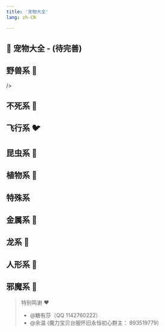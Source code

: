```yaml
---
title: '宠物大全'
lang: zh-CN

---
```



## 🐉 宠物大全 - (待完善)

<Valine />

## 野兽系 🦖

<Pet
  :pet="{
    num: '007',
    name: '穴熊',
    level: 3,
    type: 'normal',
    images: {
      default: 'https://raw.githubusercontent.com/crossgate-book/crossgate-images/main/04_%E5%AE%A0%E7%89%A9/%E9%87%8E%E5%85%BD%E7%B3%BB/%E7%A9%B4%E7%86%8A.gif',
    },
    race: '兽',
  }"
  url="pets/007"
/>

<Pet
  :pet="{
    num: '009',
    name: '北极熊',
    level: 5,
    type: 'normal',
    images: {
      default: 'https://user-images.githubusercontent.com/78347270/115937625-61280700-a4d3-11eb-8ea9-cac79a13c12c.gif',
    },
    race: '兽',
  }"
  url="pets/009"
/>

<Pet
  :pet="{
    num: '008',
    name: '赤熊',
    level: 5,
    type: 'normal',
    images: {
      default: 'https://user-images.githubusercontent.com/78347270/115937658-684f1500-a4d3-11eb-9304-46bff29e7f66.gif',
    },
    race: '兽',
  }"
  url="pets/008"
/>

<Pet
  :pet="{
    num: '010',
    name: '赤目黑熊',
    level: 6,
    type: 'silver',
    images: {
      default: 'https://user-images.githubusercontent.com/78347270/115937655-67b67e80-a4d3-11eb-9962-9c511c17ec79.gif',
    },
    race: '兽',
  }"
  url="pets/010"
/>

<Pet
  :pet="{
    num: '011',
    name: '猫熊',
    level: 7,
    type: 'gold',
    images: {
      default: 'https://user-images.githubusercontent.com/78347270/115937691-6edd8c80-a4d3-11eb-90d2-c4e7fddd8e9b.gif',
    },
    race: '兽',
  }"
  url="pets/011"
/>
<Pet
  :pet="{
    num: '019',
    name: '巨狼',
    level: 4,
    type: 'normal',
    images: {
      default: 'https://user-images.githubusercontent.com/78347270/115937628-61c09d80-a4d3-11eb-8313-3a6ab2d00c14.gif',
    },
    race: '兽',
  }"
  url="pets/019"
/>
<Pet
  :pet="{
    num: '018',
    name: '地狱看门犬',
    level: 4,
    type: 'normal',
    images: {
      default: 'https://user-images.githubusercontent.com/78347270/115937639-6422f780-a4d3-11eb-849b-0270d9b66f45.gif',
    },
    race: '兽',
  }"
  url="pets/018"
/>
<Pet
  :pet="{
    num: '020',
    name: '地狱猎犬',
    level: 5,
    type: 'sliver',
    images: {
      default: 'https://user-images.githubusercontent.com/78347270/115937641-6422f780-a4d3-11eb-9153-37903518b5e2.gif',
    },
    race: '兽',
  }"
  url="pets/020"
/>
<Pet
  :pet="{
    num: '021',
    name: '地狱妖犬',
    level: 5,
    type: 'sliver',
    images: {
      default: 'https://user-images.githubusercontent.com/78347270/115937638-638a6100-a4d3-11eb-9d62-84d666e758a8.gif',
    },
    race: '兽',
  }"
  url="pets/021"
/>
<Pet
  :pet="{
    num: '1021',
    name: '改造地狱妖犬',
    level: -1,
    type: '',
    images: {
      default: 'https://user-images.githubusercontent.com/78347270/115937651-66855180-a4d3-11eb-950c-f045e942e66d.gif',
    },
    race: '兽',
  }"
  url="pets/1021"
/>

<Pet
  :pet="{
    num: '005',
    name: '恶魔猫',
    level: 3,
    type: 'silver',
    images: {
      default: 'https://user-images.githubusercontent.com/78347270/115937679-6be29c00-a4d3-11eb-9769-531c2aaedff0.gif',
    },
    race: '兽',
  }"
  url="pets/005"
/>

<Pet
  :pet="{
    num: '002',
    name: '猫妖',
    level: 2,
    type: 'normal',
    images: {
      default: 'https://user-images.githubusercontent.com/78347270/115937654-67b67e80-a4d3-11eb-8328-66a62e20304e.gif',
    },
    race: '兽',
  }"
  url="pets/002"
/>
<Pet
  :pet="{
    num: '003',
    name: '罗剎',
    level: 3,
    type: 'silver',
    images: {
      default: 'https://user-images.githubusercontent.com/78347270/115937667-69804200-a4d3-11eb-8c5f-26aa632e9bb4.gif',
    },
    race: '兽',
  }"
  url="pets/003"
/>

<Pet
  :pet="{
    num: '001',
    name: '虎人',
    level: 2,
    type: 'normal',
    images: {
      default: 'https://user-images.githubusercontent.com/78347270/115937668-69804200-a4d3-11eb-88d8-411c3fb1a650.gif',
    },
    race: '兽',
  }"
  url="/pets/001"
/>

<Pet
  :pet="{
    num: '004',
    name: '貓人',
    level: 3,
    type: 'silver',
    images: {
      default: 'https://user-images.githubusercontent.com/78347270/115937687-6dac5f80-a4d3-11eb-9ba0-89362a0055e4.gif',
    },
    race: '兽',
  }"
  url="/pets/004"
/>

<Pet
  :pet="{
    num: '159',
    name: '山飞甲',
    level: 5,
    type: 'normal',
    images: {
      default: 'https://user-images.githubusercontent.com/78347270/115938931-3dff5680-a4d7-11eb-9285-309c0e4f8565.gif',
    },
    race: '兽',
  }"
  url="pets/159"
/>

<Pet
  :pet="{
    num: '160',
    name: '独角兽',
    level: 6,
    type: 'sliver',
    images: {
      default: 'https://user-images.githubusercontent.com/78347270/115937676-6b4a0580-a4d3-11eb-9992-78dd72da9d7b.gif',
    },
    race: '兽',
  }"
  url="pets/160"
/>
<Pet
  :pet="{
    num: '161',
    name: '天马',
    level: 5,
    type: 'normal',
    images: {
      default: 'https://user-images.githubusercontent.com/78347270/115937613-5ec5ad00-a4d3-11eb-94c6-547aba8a6b07.gif',
    },
    race: '兽',
  }"
  url="pets/161"
/>
<Pet
  :pet="{
    num: '162',
    name: '麒麟',
    level: 6,
    type: 'sliver',
    images: {
      default: 'https://user-images.githubusercontent.com/78347270/115937702-700eb980-a4d3-11eb-80ca-bc7c58a43494.gif',
    },
    race: '兽',
  }"
  url="pets/162"
/>
<Pet
  :pet="{
    num: '006',
    name: '妖狐',
    level: 4,
    type: 'silver',
    images: {
      default: 'https://user-images.githubusercontent.com/78347270/115937645-65542480-a4d3-11eb-870b-abbe6e95af4f.gif',
    },
    race: '兽',
  }"
  url="/pets/006"
/>


<Pet
  :pet="{
    num: '163',
    name: '地底龟',
    level: 3,
    type: 'normal',
    images: {
      default: 'https://user-images.githubusercontent.com/78347270/115937637-638a6100-a4d3-11eb-8ca6-0b9eb09e7d2f.gif',
    },
    race: '兽',
  }"
  url="pets/163"
/>
<Pet
  :pet="{
    num: '164',
    name: '海底龟',
    level: 4,
    type: 'sliver',
    images: {
      default: 'https://user-images.githubusercontent.com/78347270/115937680-6c7b3280-a4d3-11eb-9f6e-f9452d569bb0.gif',
    },
    race: '兽',
  }"
  url="pets/164"
/>
<Pet
  :pet="{
    num: '165',
    name: '火焰龟',
    level: 3,
    type: 'normal',
    images: {
      default: 'https://user-images.githubusercontent.com/78347270/115937648-65ecbb00-a4d3-11eb-9b31-ce389fc664a0.gif',
    },
    race: '兽',
  }"
  url="pets/165"
/>
<Pet
  :pet="{
    num: '166',
    name: '硬壳龟',
    level: 4,
    type: 'sliver',
    images: {
      default: 'https://user-images.githubusercontent.com/78347270/115937693-6edd8c80-a4d3-11eb-8e61-2708160c700d.gif',
    },
    race: '兽',
  }"
  url="pets/166"
/>
<Pet
  :pet="{
    num: '016',
    name: '水蓝鼠',
    level: 6,
    type: 'gold',
    images: {
      default: 'https://user-images.githubusercontent.com/78347270/115937617-5f5e4380-a4d3-11eb-9e77-75e36722190d.gif',
    },
    race: '兽',
  }"
  url="pets/016"
/>
<Pet
  :pet="{
    num: '012',
    name: '大地鼠',
    level: 1,
    type: 'normal',
    images: {
      default: 'https://user-images.githubusercontent.com/78347270/115937647-65ecbb00-a4d3-11eb-8337-967c67d8aaa6.gif',
    },
    race: '兽',
  }"
  url="pets/012"
/>

<Pet
  :pet="{
    num: '013',
    name: '噩梦鼠',
    level: 2,
    type: 'sliver',
    images: {
      default: 'https://user-images.githubusercontent.com/78347270/115937678-6be29c00-a4d3-11eb-8dbf-e28571541dc0.gif',
    },
    race: '兽',
  }"
  url="pets/012"
/>
<Pet
  :pet="{
    num: '014',
    name: '火焰鼠',
    level: 1,
    type: 'normal',
    images: {
      default: 'https://user-images.githubusercontent.com/78347270/115937649-66855180-a4d3-11eb-8b9b-86fe18544cee.gif',
    },
    race: '兽',
  }"
  url="pets/014"
/>
/>
<Pet
  :pet="{
    num: '015',
    name: '宝石鼠',
    level: 2,
    type: 'sliver',
    images: {
      default: 'https://user-images.githubusercontent.com/78347270/115937664-68e7ab80-a4d3-11eb-9502-80b5f76af214.gif',
    },
    race: '兽',
  }"
  url="pets/015"
/>
<Pet
  :pet="{
    num: '017',
    name: '鼠王',
    level: 7,
    type: 'gold',
    images: {
      default: 'https://user-images.githubusercontent.com/78347270/115937697-6f762300-a4d3-11eb-8a70-e4636bfc3ed9.gif',
    },
    race: '兽',
  }"
  url="pets/017"
/>

<Pet
  :pet="{
    num: '1012',
    name: '改造大地鼠',
    level: -1,
    type: '',
    images: {
      default: 'https://user-images.githubusercontent.com/78347270/115937647-65ecbb00-a4d3-11eb-8337-967c67d8aaa6.gif',
    },
    race: '兽',
  }"
  url="pets/1012"
/>
<Pet
  :pet="{
    num: '1014',
    name: '改造火焰鼠',
    level: -1,
    type: '',
    images: {
      default: 'https://user-images.githubusercontent.com/78347270/115937649-66855180-a4d3-11eb-8b9b-86fe18544cee.gif',
    },
    race: '兽',
  }"
  url="pets/1014"
/>



## 不死系 🧟
<Pet
  :pet="{
    num: '025',
    name: '腐尸',
    level: 2,
    type: 'normal',
    images: {
      default: 'https://user-images.githubusercontent.com/78347270/115939419-0db8b780-a4d9-11eb-88c2-e147e0b7e275.gif',
    },
    race: '不死',
  }"
/>
<Pet
  :pet="{
    num: '023',
    name: '丧尸',
    level: 3,
    type: 'sliver',
    images: {
      default: 'https://user-images.githubusercontent.com/78347270/115939416-0c878a80-a4d9-11eb-8e75-8195035b10d1.gif',
    },
    race: '不死',
  }"
/>
<Pet
  :pet="{
    num: '024',
    name: '食尸鬼',
    level: 2,
    type: 'normal',
    images: {
      default: 'https://user-images.githubusercontent.com/78347270/115939424-0ee9e480-a4d9-11eb-84ac-37cce382abaa.gif',
    },
    race: '不死',
  }"
/>
<Pet
  :pet="{
    num: '022',
    name: '僵尸',
    level: 2,
    type: 'normal',
    images: {
      default: 'https://user-images.githubusercontent.com/78347270/115939414-0c878a80-a4d9-11eb-8742-1cefb0acd4bc.gif',
    },
    race: '不死',
  }"
/>

<Pet
  :pet="{
    num: '026',
    name: '木乃伊',
    level: 4,
    type: 'sliver',
    images: {
      default: 'https://user-images.githubusercontent.com/78347270/115939450-15785c00-a4d9-11eb-830e-75b6b4e05ebc.gif',
    },
    race: '不死',
  }"
/>
<Pet
  :pet="{
    num: '030',
    name: '武装骷髅',
    level: 4,
    type: 'normal',
    images: {
      default: 'https://user-images.githubusercontent.com/78347270/115939418-0d202100-a4d9-11eb-9668-972258e3a3ba.gif',
    },
    race: '不死',
  }"
/>

<Pet
  :pet="{
    num: '029',
    name: '地狱骷髅',
    level: 3,
    type: 'normlal',
    images: {
      default: 'https://user-images.githubusercontent.com/78347270/115939455-16a98900-a4d9-11eb-8216-0b8d855b85c0.gif',
    },
    race: '不死',
  }"
/>
<Pet
  :pet="{
    num: '028',
    name: '血骷髅',
    level: 4,
    type: 'sliver',
    images: {
      default: 'https://user-images.githubusercontent.com/78347270/115939459-17dab600-a4d9-11eb-987f-a390c5b4eeb4.gif',
    },
    race: '不死',
  }"
/>
<Pet
  :pet="{
    num: '027',
    name: '骷髅战士',
    level: 3,
    type: 'normal',
    images: {
      default: 'https://user-images.githubusercontent.com/78347270/115939441-13160200-a4d9-11eb-930a-50ec1213bb24.gif',
    },
    race: '不死',
  }"
/>
<Pet
  :pet="{
    num: '031',
    name: '骷髅海盗',
    level: 4,
    type: 'normal',
    images: {
      default: 'https://user-images.githubusercontent.com/78347270/115939442-13160200-a4d9-11eb-9daa-efa13e5fb710.gif',
    },
    race: '不死',
  }"
/>

<Pet
  :pet="{
    num: '035',
    name: '死灵',
    level: 4,
    type: 'normal',
    images: {
      default: 'https://user-images.githubusercontent.com/78347270/115939457-17421f80-a4d9-11eb-80be-c8398c41588b.gif',
    },
    race: '不死',
  }"
/>

<Pet
  :pet="{
    num: '032',
    name: '幽灵',
    level: 3,
    type: 'normal',
    images: {
      default: 'https://user-images.githubusercontent.com/78347270/115939420-0db8b780-a4d9-11eb-95cb-c2f1b2e93749.gif',
    },
    race: '不死',
  }"
/>
<Pet
  :pet="{
    num: '033',
    name: '鬼灵',
    level: 5,
    type: 'sliver',
    images: {
      default: 'https://user-images.githubusercontent.com/78347270/115939429-10b3a800-a4d9-11eb-91a2-533c5042cfdf.gif',
    },
    race: '不死',
  }"
/>
<Pet
  :pet="{
    num: '034',
    name: '亡灵',
    level: 5,
    type: 'sliver',
    images: {
      default: 'https://user-images.githubusercontent.com/78347270/115939446-14472f00-a4d9-11eb-960c-084545399ef8.gif',
    },
    race: '不死',
  }"
/>

<Pet
  :pet="{
    num: '171',
    name: '牙骨',
    level: 3,
    type: 'normal',
    images: {
      default: 'https://user-images.githubusercontent.com/78347270/115939451-1610f280-a4d9-11eb-9bb9-be8dbcd7cd3e.gif',
    },
    race: '不死',
  }"
/>

<Pet
  :pet="{
    num: '168',
    name: '暗黑僧侣',
    level: 7,
    type: 'sliver',
    images: {
      default: 'https://user-images.githubusercontent.com/78347270/115939435-114c3e80-a4d9-11eb-99de-fa856295112c.gif',
    },
    race: '不死',
  }"
/>

<Pet
  :pet="{
    num: '169',
    name: '斩首者',
    level: 7,
    type: 'sliver',
    images: {
      default: 'https://user-images.githubusercontent.com/78347270/115939417-0d202100-a4d9-11eb-8d01-552e35d5520c.gif',
    },
    race: '不死',
  }"
/>

<Pet
  :pet="{
    num: '170',
    name: '冥界死神',
    level: 6,
    type: 'normal',
    images: {
      default: 'https://user-images.githubusercontent.com/78347270/115939425-0f827b00-a4d9-11eb-8f0f-145d7beedd19.gif',
    },
    race: '不死',
  }"
/>


<Pet
  :pet="{
    num: '167',
    name: '镰刀魔',
    level: 6,
    type: 'normal',
    images: {
      default: 'https://user-images.githubusercontent.com/78347270/115939444-13ae9880-a4d9-11eb-8125-9fcc052353c2.gif',
    },
    race: '不死',
  }"
/>
<Pet
  :pet="{
    num: '173',
    name: '巨牙',
    level: 3,
    type: 'normal',
    images: {
      default: 'https://user-images.githubusercontent.com/78347270/115939453-16a98900-a4d9-11eb-925c-44a27c201a12.gif',
    },
    race: '不死',
  }"
/>
<Pet
  :pet="{
    num: '172',
    name: '颚牙',
    level: 4,
    type: 'sliver',
    images: {
      default: 'https://user-images.githubusercontent.com/78347270/115939440-127d6b80-a4d9-11eb-8f06-18993b873da9.gif',
    },
    race: '不死',
  }"
/>

<Pet
  :pet="{
    num: '174',
    name: '利牙',
    level: 4,
    type: 'sliver',
    images: {
      default: 'https://user-images.githubusercontent.com/78347270/115939461-18734c80-a4d9-11eb-82d7-6e3958507098.gif',
    },
    race: '不死',
  }"
/>




## 飞行系 🐦

<Pet
  :pet="{
    num: '039',
    name: '小恶魔',
    level: 3,
    type: 'silver',
    images: {
      default: 'https://user-images.githubusercontent.com/78347270/115859778-9b5dbe00-a46b-11eb-9f2c-6b0bd3a266a8.gif',
    },
    race: '飞',
  }"
/>

<Pet
  :pet="{
    num: '038',
    name: '水蓝鸟魔',
    level: 3,
    type: 'silver',
    images: {
      default: 'https://user-images.githubusercontent.com/78347270/115859790-9d278180-a46b-11eb-921b-e19a82f43063.gif',
    },
    race: '飞',
  }"
/>
<Pet
  :pet="{
    num: '037',
    name: '使魔',
    level: 2,
    type: 'normal',
    images: {
      default: 'https://user-images.githubusercontent.com/78347270/115859828-a44e8f80-a46b-11eb-900a-cf65d64da235.gif',
    },
    race: '飞',
  }"
/>

<Pet
  :pet="{
    num: '040',
    name: '迷你石像怪',
    level: 3,
    type: 'silver',
    images: {
      default: 'https://user-images.githubusercontent.com/78347270/115859872-aadd0700-a46b-11eb-8403-65eeb7bf7ef6.gif',
    },
    race: '飞',
  }"
/>
<Pet
  :pet="{
    num: '036',
    name: '小石像怪',
    level: 1,
    type: 'normal',
    images: {
      default: 'https://user-images.githubusercontent.com/78347270/115859776-9ac52780-a46b-11eb-8faf-8b8ffce29bf6.gif',
    },
    race: '飞',
  }"
/>


<Pet
  :pet="{
    num: '042',
    name: '石像怪',
    level: 6,
    type: 'silver',
    images: {
      default: 'https://user-images.githubusercontent.com/78347270/115859804-9f89db80-a46b-11eb-8eef-61dc5e6c67a3.gif',
    },
    race: '飞',
  }"
/>

<Pet
  :pet="{
    num: '044',
    name: '墮天使',
    level: 6,
    type: 'silver',
    images: {
      default: 'https://user-images.githubusercontent.com/78347270/115859875-ab759d80-a46b-11eb-9347-dbae6aa86ec5.gif',
    },
    race: '飞',
  }"
/>
<Pet
  :pet="{
    num: '043',
    name: '血魔',
    level: 5,
    type: 'normal',
    images: {
      default: 'https://user-images.githubusercontent.com/78347270/115859812-a0bb0880-a46b-11eb-9440-bbae2706bdd9.gif',
    },
    race: '飞',
  }"
/>

<Pet
  :pet="{
    num: '045',
    name: '惡魔',
    level: 5,
    type: 'normal',
    images: {
      default: 'https://user-images.githubusercontent.com/78347270/115859867-a9abda00-a46b-11eb-8ba9-d84052c25df6.gif',
    },
    race: '飞',
  }"
/>

<Pet
  :pet="{
    num: '041',
    name: '丘比特',
    level: 7,
    type: 'gold',
    images: {
      default: 'https://user-images.githubusercontent.com/78347270/115859795-9dc01800-a46b-11eb-81b4-5cc2adf8a85c.gif',
    },
    race: '飞',
  }"
/>



<Pet
  :pet="{
    num: '052',
    name: '大蝙蝠',
    level: 2,
    type: 'normal',
    images: {
      default: 'https://user-images.githubusercontent.com/78347270/115859775-9a2c9100-a46b-11eb-90a7-40eb5c522f4e.gif',
    },
    race: '飞',
  }"
/>

<Pet
  :pet="{
    num: '054',
    name: '海蝙蝠',
    level: 4,
    type: 'normal',
    images: {
      default: 'https://user-images.githubusercontent.com/78347270/115859870-aa447080-a46b-11eb-9e91-315bc958fbaa.gif',
    },
    race: '飞',
  }"
/>
<Pet
  :pet="{
    num: '055',
    name: '胖蝙蝠',
    level: 5,
    type: 'silver',
    images: {
      default: 'https://user-images.githubusercontent.com/78347270/115859864-a9abda00-a46b-11eb-9cd7-928163970410.gif',
    },
    race: '飞',
  }"
/>
<Pet
  :pet="{
    num: '053',
    name: '巨蝙蝠',
    level: 4,
    type: 'normal',
    images: {
      default: 'https://user-images.githubusercontent.com/78347270/115859799-9e58ae80-a46b-11eb-9fd6-de3751952cf2.gif',
    },
    race: '飞',
  }"
/>


<Pet
  :pet="{
    num: '056',
    name: '兔耳蝙蝠',
    level: 4,
    type: 'silver',
    images: {
      default: 'https://user-images.githubusercontent.com/78347270/115859832-a57fbc80-a46b-11eb-9ba6-5778532f3f2a.gif',
    },
    race: '飞',
  }"
/>
<Pet
  :pet="{
    num: '179',
    name: '托羅帝鳥',
    level: 3,
    type: 'normal',
    images: {
      default: 'https://user-images.githubusercontent.com/78347270/115859805-9f89db80-a46b-11eb-8bbb-66f837860c03.gif',
    },
    race: '飞',
  }"
/>

<Pet
  :pet="{
    num: '180',
    name: '岩地跑者',
    level: 3,
    type: 'normal',
    images: {
      default: 'https://user-images.githubusercontent.com/78347270/115859839-a6b0e980-a46b-11eb-842a-b5981861d912.gif',
    },
    race: '飞',
  }"
/>

<Pet
  :pet="{
    num: '181',
    name: '火焰啄木鳥',
    level: 3,
    type: 'normal',
    images: {
      default: 'https://user-images.githubusercontent.com/78347270/115859791-9d278180-a46b-11eb-8fb2-55fb12582a8f.gif',
    },
    race: '飞',
  }"
/>

<Pet
  :pet="{
    num: '182',
    name: '狂奔鳥',
    level: 3,
    type: 'normal',
    images: {
      default: 'https://user-images.githubusercontent.com/78347270/115859827-a3b5f900-a46b-11eb-8429-8252838fa2b3.gif',
    },
    race: '飞',
  }"
/>

<Pet
  :pet="{
    num: '5208',
    name: '虛弱的雛鳥',
    level: -1,
    type: 'normal',
    images: {
      default: 'https://user-images.githubusercontent.com/78347270/115859827-a3b5f900-a46b-11eb-8429-8252838fa2b3.gif',
    },
    race: '飞',
  }"
/>

<Pet />

<Pet
  :pet="{
    num: '047',
    name: '扫把蝙蝠',
    level: 2,
    type: 'silver',
    images: {
      default: 'https://user-images.githubusercontent.com/78347270/115859807-a0227200-a46b-11eb-836c-8740564fa0c7.gif',
    },
    race: '飞',
  }"
/>

<Pet
  :pet="{
    num: '048',
    name: '迷你蝙蝠',
    level: 1,
    type: 'normal',
    images: {
      default: 'https://user-images.githubusercontent.com/78347270/115859873-aadd0700-a46b-11eb-81a6-7d74afb41509.gif',
    },
    race: '飞',
  }"
/>

<Pet
  :pet="{
    num: '049',
    name: '水果蝙蝠',
    level: 2,
    type: 'silver',
    images: {
      default: 'https://user-images.githubusercontent.com/78347270/115859789-9c8eeb00-a46b-11eb-9282-5663ee3a4638.gif',
    },
    race: '飞',
  }"
/>

<Pet
  :pet="{
    num: '1047',
    name: '改造掃把蝙蝠',
    level: -1,
    type: 'normal',
    images: {
      default: 'https://user-images.githubusercontent.com/78347270/115859807-a0227200-a46b-11eb-836c-8740564fa0c7.gif',
    },
    race: '飞',
  }"
/>


<Pet
  :pet="{
    num: '175',
    name: '獅鷲獸',
    level: 6,
    type: 'normal',
    images: {
      default: 'https://user-images.githubusercontent.com/78347270/115859859-a9134380-a46b-11eb-9da8-2bb7e8360db5.gif',
    },
    race: '飞',
  }"
  size="big"
/>

<Pet
  :pet="{
    num: '176',
    name: '變種獅鷲獸',
    level: 6,
    type: 'normal',
    images: {
      default: 'https://user-images.githubusercontent.com/78347270/115859836-a57fbc80-a46b-11eb-9325-b1f0a6fcf8a0.gif',
    },
    race: '飞',
  }"
  size="big"
/>

<Pet
  :pet="{
    num: '177',
    name: '布雷歐',
    level: 7,
    type: 'silver',
    images: {
      default: 'https://user-images.githubusercontent.com/78347270/115859802-9e58ae80-a46b-11eb-99cc-4872b40a6e29.gif',
    },
    race: '飞',
  }"
  size="big"
/>

<Pet
  :pet="{
    num: '178',
    name: '依格羅斯',
    level: 7,
    type: 'silver',
    images: {
      default: 'https://user-images.githubusercontent.com/78347270/115859829-a44e8f80-a46b-11eb-82ed-d7f3696ea3d9.gif',
    },
    race: '飞',
  }"
  size="big"
/>

<Pet
  :pet="{
    num: '051',
    name: '天使蝙蝠',
    level: 7,
    type: 'gold',
    images: {
      default: 'https://user-images.githubusercontent.com/78347270/115859783-9c8eeb00-a46b-11eb-9ad0-0b08f99178f9.gif',
    },
    race: '飞',
  }"
/>



<Pet
  :pet="{
    num: '?',
    name: '奇美拉',
    level: -1,
    type: 'normal',
    images: {
      default: 'https://user-images.githubusercontent.com/78347270/115859820-a284cc00-a46b-11eb-9d33-d15929c3f464.gif',
    },
    race: '飞',
  }"
  size="large"
/>

<Pet
  :pet="{
    num: '?',
    name: '艾克尼奇美拉',
    level: -1,
    type: 'normal',
    images: {
      default: 'https://user-images.githubusercontent.com/78347270/115866362-88032080-a474-11eb-8bd7-fb49c55e6c64.gif',
    },
    race: '飞',
  }"
  size="large"
/>

<Pet
  :pet="{
    num: '?',
    name: '依鲁特奇美拉',
    level: -1,
    type: 'normal',
    images: {
      default: 'https://user-images.githubusercontent.com/78347270/115866150-39ee1d00-a474-11eb-8e6a-b153ce06f9f8.gif',
    },
    race: '飞',
  }"
  size="large"
/>
<Pet
  :pet="{
    num: '11514',
    name: '佛魯斯奇美拉',
    level: -1,
    type: 'normal',
    images: {
      default: 'https://user-images.githubusercontent.com/78347270/115859813-a0bb0880-a46b-11eb-908c-421a99db8da4.gif',
    },
    race: '飞',
  }"
  size="large"
/>

<Pet
  :pet="{
    num: '050',
    name: '恶魔蝙蝠',
    level: 7,
    type: 'gold',
    images: {
      default: 'https://user-images.githubusercontent.com/78347270/115859868-aa447080-a46b-11eb-8f0c-51ce967bb68b.gif',
    },
    race: '飞',
  }"
/>



## 昆虫系 🦗

<Pet
  :pet="{
    num: '057',
    name: '蓝蝎',
    level: 5,
    type: 'sliver',
    images: {
      default: 'https://user-images.githubusercontent.com/78347270/115956348-22c43380-a537-11eb-877a-8b7b48930390.gif',
    },
    race: '昆',
  }"
/>
<Pet
  :pet="{
    num: '058',
    name: '红蝎',
    level: 4,
    type: 'normal',
    images: {
      default: 'https://user-images.githubusercontent.com/78347270/115956326-1dff7f80-a537-11eb-8d66-c1e3efe42a5a.gif',
    },
    race: '昆',
  }"
/>
<Pet
  :pet="{
    num: '059',
    name: '黄蝎',
    level: 5,
    type: 'sliver',
    images: {
      default: 'https://user-images.githubusercontent.com/78347270/115956329-1e981600-a537-11eb-880b-ae535108c7a7.gif',
    },
    race: '昆',
  }"
/>
<Pet
  :pet="{
    num: '060',
    name: '杀手蝎',
    level: 4,
    type: 'normal',
    images: {
      default: 'https://user-images.githubusercontent.com/78347270/115956323-1cce5280-a537-11eb-8113-0c54d8b4b15f.gif',
    },
    race: '昆',
  }"
/>
<Pet
  :pet="{
    num: '061',
    name: '杀人蜂',
    level: 4,
    type: 'sliver',
    images: {
      default: 'https://user-images.githubusercontent.com/78347270/115956321-1c35bc00-a537-11eb-9f7d-145506379c3b.gif',
    },
    race: '昆',
  }"
/>
<Pet
  :pet="{
    num: '062',
    name: '异针蜂',
    level: 3,
    type: 'normal',
    images: {
      default: 'https://user-images.githubusercontent.com/78347270/115956320-1b9d2580-a537-11eb-97a1-85308f3a11d7.gif',
    },
    race: '昆',
  }"
/>
<Pet
  :pet="{
    num: '063',
    name: '虎头蜂',
    level: 4,
    type: 'sliver',
    images: {
      default: 'https://user-images.githubusercontent.com/78347270/115956335-1fc94300-a537-11eb-82a4-ba27f02e85b6.gif',
    },
    race: '昆',
  }"
/>
<Pet
  :pet="{
    num: '064',
    name: '黄蜂',
    level: 2,
    type: 'normal',
    images: {
      default: 'https://user-images.githubusercontent.com/78347270/115956342-20fa7000-a537-11eb-8fa0-9a90121d3365.gif',
    },
    race: '昆',
  }"
/>
<Pet
  :pet="{
    num: '065',
    name: '死亡蜂',
    level: 4,
    type: 'sliver',
    images: {
      default: 'https://user-images.githubusercontent.com/78347270/115956324-1d66e900-a537-11eb-8c0c-eaaee7e44939.gif',
    },
    race: '昆',
  }"
/>
<Pet
  :pet="{
    num: '066',
    name: '螳螂',
    level: 5,
    type: 'normal',
    images: {
      default: 'https://user-images.githubusercontent.com/78347270/115956332-1f30ac80-a537-11eb-98c7-9d47e736c1a1.gif',
    },
    race: '昆',
  }"
/>
<Pet
  :pet="{
    num: '067',
    name: '杀人螳螂',
    level: 6,
    type: 'sliver',
    images: {
      default: 'https://user-images.githubusercontent.com/78347270/115956322-1c35bc00-a537-11eb-94c1-e3137be662b7.gif',
    },
    race: '昆',
  }"
/>
<Pet
  :pet="{
    num: '068',
    name: '赤目螳螂',
    level: 6,
    type: 'sliver',
    images: {
      default: 'https://user-images.githubusercontent.com/78347270/115956333-1f30ac80-a537-11eb-8f1b-a1f07f2adb61.gif',
    },
    race: '昆',
  }"
/>
<Pet
  :pet="{
    num: '069',
    name: '死灰螳螂',
    level: 6,
    type: 'sliver',
    images: {
      default: 'https://user-images.githubusercontent.com/78347270/115956325-1d66e900-a537-11eb-9614-2e6edeb49028.gif',
    },
    race: '昆',
  }"
/>
<Pet
  :pet="{
    num: '070',
    name: '致命螳螂',
    level: 5,
    type: 'normal',
    images: {
      default: 'https://user-images.githubusercontent.com/78347270/115956338-20fa7000-a537-11eb-8458-75876ee37ce8.gif',
    },
    race: '昆',
  }"
/>
<Pet
  :pet="{
    num: '071',
    name: '土蜘蛛',
    level: 2,
    type: 'normal',
    images: {
      default: 'https://user-images.githubusercontent.com/78347270/115956315-1a6bf880-a537-11eb-9a8a-03ca261a1821.gif',
    },
    race: '昆',
  }"
/>
<Pet
  :pet="{
    num: '072',
    name: '水蜘蛛',
    level: 3,
    type: 'sliver',
    images: {
      default: 'https://user-images.githubusercontent.com/78347270/115956314-19d36200-a537-11eb-9146-f7981ea60219.gif',
    },
    race: '昆',
  }"
/>
<Pet
  :pet="{
    num: '073',
    name: '火蜘蛛',
    level: 2,
    type: 'normal',
    images: {
      default: 'https://user-images.githubusercontent.com/78347270/115956317-1b048f00-a537-11eb-8cfb-5ede1a85a6d4.gif',
    },
    race: '昆',
  }"
/>
<Pet
  :pet="{
    num: '074',
    name: '火蜘蛛',
    level: 3,
    type: 'sliver',
    images: {
      default: 'https://user-images.githubusercontent.com/78347270/115956318-1b048f00-a537-11eb-90a8-ec90217a0e47.gif',
    },
    race: '昆',
  }"
/>
<Pet
  :pet="{
    num: '183',
    name: '甲虫',
    level: 4,
    type: 'normal',
    images: {
      default: 'https://user-images.githubusercontent.com/78347270/115956319-1b9d2580-a537-11eb-8237-2831d3f729ee.gif',
    },
    race: '昆',
  }"
/>
<Pet
  :pet="{
    num: '184',
    name: '掘地虫',
    level: 5,
    type: 'sliver',
    images: {
      default: 'https://user-images.githubusercontent.com/78347270/115956339-20fa7000-a537-11eb-9807-134a1d7ad0a9.gif',
    },
    race: '昆',
  }"
/>
<Pet
  :pet="{
    num: '185',
    name: '楸型虫',
    level: 4,
    type: 'normal',
    images: {
      default: 'https://user-images.githubusercontent.com/78347270/115956346-222b9d00-a537-11eb-99c4-ca98bece351f.gif',
    },
    race: '昆',
  }"
/>
<Pet
  :pet="{
    num: '186',
    name: '楸型虫',
    level: 5,
    type: 'sliver',
    images: {
      default: 'https://user-images.githubusercontent.com/78347270/115956336-2061d980-a537-11eb-963c-ec951181c2fa.gif',
    },
    race: '昆',
  }"
/>
<Pet
  :pet="{
    num: '1059',
    name: '改造黄蝎',
    level: -1,
    type: 'normal',
    images: {
      default: 'https://user-images.githubusercontent.com/78347270/115956344-21930680-a537-11eb-9ca9-e719409801f5.gif',
    },
    race: '昆',
  }"
/>
<Pet
  :pet="{
    num: '1072',
    name: '改造水蜘蛛',
    level: -1,
    type: 'normal',
    images: {
      default: 'https://user-images.githubusercontent.com/78347270/115956316-1a6bf880-a537-11eb-966e-5aacd14040a7.gif',
    },
    race: '昆',
  }"
/>

## 植物系 🌵

<Pet
  :pet="{
    num: '075',
    name: '树精',
    level: 2,
    type: 'normal',
    images: {
      default: 'https://user-images.githubusercontent.com/78347270/115957208-070f5c00-a53c-11eb-964d-cd69fbd47e9b.gif',
    },
    race: '植',
  }"
/>
<Pet
  :pet="{
    num: '076',
    name: '死亡树精',
    level: 4,
    type: 'sliver',
    images: {
      default: 'https://user-images.githubusercontent.com/78347270/115957202-05459880-a53c-11eb-9a64-fd63c4dbe23a.gif',
    },
    race: '植',
  }"
/>
<Pet
  :pet="{
    num: '077',
    name: '黄金树精',
    level: 7,
    type: 'gold',
    images: {
      default: 'https://user-images.githubusercontent.com/78347270/115957224-0b3b7980-a53c-11eb-82ad-572a3eb0a51e.gif',
    },
    race: '植',
  }"
/>
<Pet
  :pet="{
    num: '078',
    name: '黄金树精',
    level: 4,
    type: 'sliver',
    images: {
      default: 'https://user-images.githubusercontent.com/78347270/115957221-0a0a4c80-a53c-11eb-8f9d-1f53e2324739.gif',
    },
    race: '植',
  }"
/>
<Pet
  :pet="{
    num: '079',
    name: '冰冷树精',
    level: 3,
    type: 'normal',
    images: {
      default: 'https://user-images.githubusercontent.com/78347270/115957200-04ad0200-a53c-11eb-8643-fa00ab16c9c8.gif',
    },
    race: '植',
  }"
/>
<Pet
  :pet="{
    num: '080',
    name: '沼泽树精',
    level: 4,
    type: 'sliver',
    images: {
      default: 'https://user-images.githubusercontent.com/78347270/115957207-0676c580-a53c-11eb-82df-8357073815d6.gif',
    },
    race: '植',
  }"
/>
<Pet
  :pet="{
    num: '081',
    name: '妖草',
    level: 2,
    type: 'normal',
    images: {
      default: 'https://user-images.githubusercontent.com/78347270/115957205-0676c580-a53c-11eb-98cc-4649521d5ba4.gif',
    },
    race: '植',
  }"
/>
<Pet
  :pet="{
    num: '082',
    name: '曼陀罗草',
    level: 3,
    type: 'sliver',
    images: {
      default: 'https://user-images.githubusercontent.com/78347270/115957398-1fcc4180-a53d-11eb-90af-bba5921199dc.gif',
    },
    race: '植',
  }"
/>
<Pet
  :pet="{
    num: '083',
    name: '妖花',
    level: 2,
    type: 'normal',
    images: {
      default: 'https://user-images.githubusercontent.com/78347270/115957436-6457dd00-a53d-11eb-9153-e72dae912857.gif',
    },
    race: '植',
  }"
/>
<Pet
  :pet="{
    num: '084',
    name: '人魔草',
    level: 3,
    type: 'sliver',
    images: {
      default: 'https://user-images.githubusercontent.com/78347270/115957195-024aa800-a53c-11eb-9a95-d5107b47d00e.gif',
    },
    race: '植',
  }"
/>
<Pet
  :pet="{
    num: '085',
    name: '绿色口臭鬼',
    level: 4,
    type: 'normal',
    images: {
      default: 'https://user-images.githubusercontent.com/78347270/115957209-07a7f280-a53c-11eb-9cfb-525bf5e99594.gif',
    },
    race: '植',
  }"
/>
<Pet
  :pet="{
    num: '086',
    name: '黄色口臭鬼',
    level: 4,
    type: 'normal',
    images: {
      default: 'https://user-images.githubusercontent.com/78347270/115957223-0b3b7980-a53c-11eb-89e2-28f069fbce8a.gif',
    },
    race: '植',
  }"
/>
<Pet
  :pet="{
    num: '087',
    name: '蓝色口臭鬼',
    level: 5,
    type: 'sliver',
    images: {
      default: 'https://user-images.githubusercontent.com/78347270/115957230-0d053d00-a53c-11eb-9fdc-aee2313320a9.gif',
    },
    race: '植',
  }"
/>
<Pet
  :pet="{
    num: '088',
    name: '红色口臭鬼',
    level: 5,
    type: 'sliver',
    images: {
      default: 'https://user-images.githubusercontent.com/78347270/115957203-05de2f00-a53c-11eb-8458-357c6771ee19.gif',
    },
    race: '植',
  }"
/>
<Pet
  :pet="{
    num: '089',
    name: '凶暴仙人掌',
    level: 3,
    type: 'normal',
    images: {
      default: 'https://user-images.githubusercontent.com/78347270/115957197-04146b80-a53c-11eb-8a0d-b1621289191a.gif',
    },
    race: '植',
  }"
/>

<Pet
  :pet="{
    num: '090',
    name: '武术仙人掌',
    level: 4,
    type: 'sliver',
    images: {
      default: 'https://user-images.githubusercontent.com/78347270/115957213-08408900-a53c-11eb-820d-5639a03dfd65.gif',
    },
    race: '植',
  }"
/>

<Pet
  :pet="{
    num: '091',
    name: '兔耳仙人掌',
    level: 4,
    type: 'sliver',
    images: {
      default: 'https://user-images.githubusercontent.com/78347270/115957211-08408900-a53c-11eb-8551-2e4ed43be711.gif',
    },
    race: '植',
  }"
/>
<Pet
  :pet="{
    num: '092',
    name: '火焰舞者',
    level: 5,
    type: 'gold',
    images: {
      default: 'https://user-images.githubusercontent.com/78347270/115957199-04146b80-a53c-11eb-8d32-d2bb96ced53c.gif',
    },
    race: '植',
  }"
/>
<Pet
  :pet="{
    num: '187',
    name: '翠绿菇',
    level: 5,
    type: 'sliver',
    images: {
      default: 'https://user-images.githubusercontent.com/78347270/115957226-0bd41000-a53c-11eb-8701-84a44a046e72.gif',
    },
    race: '植',
  }"
/>
<Pet
  :pet="{
    num: '188',
    name: '水蓝菇',
    level: 4,
    type: 'normal',
    images: {
      default: 'https://user-images.githubusercontent.com/78347270/115957206-0676c580-a53c-11eb-80ef-d7d51ab5f9a8.gif',
    },
    race: '植',
  }"
/>
<Pet
  :pet="{
    num: '189',
    name: '粉红菇',
    level: 4,
    type: 'normal',
    images: {
      default: 'https://user-images.githubusercontent.com/78347270/115957220-0a0a4c80-a53c-11eb-862f-b5f972e4648d.gif',
    },
    race: '植',
  }"
/>
<Pet
  :pet="{
    num: '190',
    name: '星菇',
    level: 5,
    type: 'sliver',
    images: {
      default: 'https://user-images.githubusercontent.com/78347270/115957217-0971b600-a53c-11eb-91a2-648e4c8d0aa6.gif',
    },
    race: '植',
  }"
/>
<Pet
  :pet="{
    num: '1075',
    name: '改造树精',
    level: -1,
    type: 'normal',
    images: {
      default: 'https://user-images.githubusercontent.com/78347270/115957218-0971b600-a53c-11eb-94f8-522e071d457a.gif',
    },
    race: '植',
  }"
/>
<Pet
  :pet="{
    num: '1085',
    name: '改造绿色口臭鬼',
    level: -1,
    type: 'normal',
    images: {
      default: 'https://user-images.githubusercontent.com/78347270/115957209-07a7f280-a53c-11eb-9cfb-525bf5e99594.gif',
    },
    race: '植',
  }"
/>

## 特殊系 

<Pet
  :pet="{
    num: '094',
    name: '史莱姆',
    level: 1,
    type: 'normal',
    images: {
      default: 'https://user-images.githubusercontent.com/78347270/115957955-3c1dad80-a540-11eb-9587-fc25cfbf7d27.gif',
    },
    race: '特',
  }"
/>

<Pet
  :pet="{
    num: '095',
    name: '液态史莱姆',
    level: 2,
    type: 'normal',
    images: {
      default: 'https://user-images.githubusercontent.com/78347270/115957967-3f189e00-a540-11eb-9d67-f9f5f7c1d3c3.gif',
    },
    race: '特',
  }"
/>
<Pet
  :pet="{
    num: '096',
    name: '果冻史莱姆',
    level: 3,
    type: 'sliver',
    images: {
      default: 'https://user-images.githubusercontent.com/78347270/115957963-3e800780-a540-11eb-918c-82853091bb0b.gif',
    },
    race: '特',
  }"
/>
<Pet
  :pet="{
    num: '097',
    name: '布丁史莱姆',
    level: 3,
    type: 'sliver',
    images: {
      default: 'https://user-images.githubusercontent.com/78347270/115957945-3a53ea00-a540-11eb-8ca0-70ba4d5ff56a.gif',
    },
    race: '特',
  }"
/>
<Pet
  :pet="{
    num: '098',
    name: '火精',
    level: 6,
    type: 'gold',
    images: {
      default: 'https://user-images.githubusercontent.com/78347270/115957952-3c1dad80-a540-11eb-8c12-7f158a1f09cb.gif',
    },
    race: '特',
  }"
/>
<Pet
  :pet="{
    num: '099',
    name: '风精',
    level: 6,
    type: 'gold',
    images: {
      default: 'https://user-images.githubusercontent.com/78347270/115957953-3c1dad80-a540-11eb-94c5-5be87b8550a3.gif',
    },
    race: '特',
  }"
/>
<Pet
  :pet="{
    num: '100',
    name: '水精',
    level: 6,
    type: 'gold',
    images: {
      default: 'https://user-images.githubusercontent.com/78347270/115957939-3922bd00-a540-11eb-812b-b0f9f76db5a4.gif',
    },
    race: '特',
  }"
/>
<Pet
  :pet="{
    num: '101',
    name: '地精',
    level: 6,
    type: 'gold',
    images: {
      default: 'https://user-images.githubusercontent.com/78347270/115957949-3aec8080-a540-11eb-9b84-54733fd5a52d.gif',
    },
    race: '特',
  }"
/>
<Pet
  :pet="{
    num: '102',
    name: '顽皮炸弹',
    level: 1,
    type: 'normal',
    images: {
      default: 'https://user-images.githubusercontent.com/78347270/115957971-4049cb00-a540-11eb-95de-bcfe657d6e09.gif',
    },
    race: '特',
  }"
/>
<Pet
  :pet="{
    num: '103',
    name: '宝贝炸弹',
    level: 2,
    type: 'sliver',
    images: {
      default: 'https://user-images.githubusercontent.com/78347270/115957961-3de77100-a540-11eb-9f92-3b7142e1aa13.gif',
    },
    race: '特',
  }"
/>
<Pet
  :pet="{
    num: '104',
    name: '大炸弹',
    level: 2,
    type: 'sliver',
    images: {
      default: 'https://user-images.githubusercontent.com/78347270/115957950-3b851700-a540-11eb-8278-2651ab6db457.gif',
    },
    race: '特',
  }"
/>
<Pet
  :pet="{
    num: '105',
    name: '漂浮炸弹',
    level: 1,
    type: 'sliver',
    images: {
      default: 'https://user-images.githubusercontent.com/78347270/115957958-3d4eda80-a540-11eb-96a4-891265d4628d.gif',
    },
    race: '特',
  }"
/>
<Pet
  :pet="{
    num: '106',
    name: '丸子炸弹',
    level: 7,
    type: 'gold',
    images: {
      default: 'https://user-images.githubusercontent.com/78347270/115957934-3758f980-a540-11eb-9a42-d64197bc1b5e.gif',
    },
    race: '特',
  }"
/>
<Pet
  :pet="{
    num: '107',
    name: '幻影',
    level: 6,
    type: 'normal',
    images: {
      default: 'https://user-images.githubusercontent.com/78347270/115957938-388a2680-a540-11eb-8561-5d68a5420772.gif',
    },
    race: '特',
  }"
/>
<Pet
  :pet="{
    num: '108',
    name: '旋律影子',
    level: 6,
    type: 'normal',
    images: {
      default: 'https://user-images.githubusercontent.com/78347270/115957972-40e26180-a540-11eb-891f-374840cc8151.gif',
    },
    race: '特',
  }"
/>
<Pet
  :pet="{
    num: '109',
    name: '暗影',
    level: 6,
    type: 'normal',
    images: {
      default: 'https://user-images.githubusercontent.com/78347270/115957978-42138e80-a540-11eb-8d07-860abcde56b9.gif',
    },
    race: '特',
  }"
/>
<Pet
  :pet="{
    num: '110',
    name: '阴影',
    level: 6,
    type: 'normal',
    images: {
      default: 'https://user-images.githubusercontent.com/78347270/115957959-3d4eda80-a540-11eb-9fb0-6f52c9d437ee.gif',
    },
    race: '特',
  }"
/>
<Pet
  :pet="{
    num: '191',
    name: '绿烟',
    level: 4,
    type: 'normal',
    images: {
      default: 'https://user-images.githubusercontent.com/78347270/115957974-40e26180-a540-11eb-8193-9a374507a70a.gif',
    },
    race: '特',
  }"
/>
<Pet
  :pet="{
    num: '192',
    name: '烟雾',
    level: 4,
    type: 'normal',
    images: {
      default: 'https://user-images.githubusercontent.com/78347270/115957969-3fb13480-a540-11eb-9bec-2d19c7bb2ef0.gif',
    },
    race: '特',
  }"
/>
<Pet
  :pet="{
    num: '193',
    name: '烟罗',
    level: 5,
    type: 'sliver',
    images: {
      default: 'https://user-images.githubusercontent.com/78347270/115957957-3cb64400-a540-11eb-82c9-23ca5b7dd2d7.gif',
    },
    race: '特',
  }"
/>
<Pet
  :pet="{
    num: '194',
    name: '棉球',
    level: 5,
    type: 'sliver',
    images: {
      default: 'https://user-images.githubusercontent.com/78347270/115957977-417af800-a540-11eb-86bb-dba594a130fe.gif',
    },
    race: '特',
  }"
/>
<Pet
  :pet="{
    num: '1110',
    name: '改造阴影',
    level: -1,
    type: 'normal',
    images: {
      default: 'https://user-images.githubusercontent.com/78347270/115957959-3d4eda80-a540-11eb-9fb0-6f52c9d437ee.gif',
    },
    race: '特',
  }"
/>

## 金属系 🤖

<Pet
  :pet="{
    num: '111',
    name: '血腥之刃',
    level: 6,
    type: 'sliver',
    images: {
      default: 'https://user-images.githubusercontent.com/78347270/115958452-8f90fb00-a542-11eb-961b-f53abecdd433.gif',
    },
    race: '金',
  }"
/>
<Pet
  :pet="{
    num: '112',
    name: '杀龙之刃',
    level: 5,
    type: 'normal',
    images: {
      default: 'https://user-images.githubusercontent.com/78347270/115958456-90c22800-a542-11eb-80b9-fcc702004f29.gif',
    },
    race: '金',
  }"
/>
<Pet
  :pet="{
    num: '113',
    name: '火焰之刃',
    level: 5,
    type: 'normal',
    images: {
      default: 'https://user-images.githubusercontent.com/78347270/115958446-8dc73780-a542-11eb-9494-5700e9f32a69.gif',
    },
    race: '金',
  }"
/>
<Pet
  :pet="{
    num: '114',
    name: '烈风之刃',
    level: 6,
    type: 'sliver',
    images: {
      default: 'https://user-images.githubusercontent.com/78347270/115958477-961f7280-a542-11eb-86aa-9f6d62698eab.gif',
    },
    race: '金',
  }"
/>
<Pet
  :pet="{
    num: '115',
    name: '吓人箱',
    level: 2,
    type: 'normal',
    images: {
      default: 'https://user-images.githubusercontent.com/78347270/115958627-22319a00-a543-11eb-95f5-fa1c1f9059c4.gif',
    },
    race: '金',
  }"
/>

<Pet
  :pet="{
    num: '116',
    name: '兔耳吓人箱',
    level: 2,
    type: 'normal',
    images: {
      default: 'https://user-images.githubusercontent.com/78347270/115958640-31184c80-a543-11eb-9793-bd06e36e80ff.gif',
    },
    race: '金',
  }"
/>
<Pet
  :pet="{
    num: '117',
    name: '红魔吓人箱',
    level: 3,
    type: 'normal',
    images: {
      default: 'https://user-images.githubusercontent.com/78347270/115958674-5dcc6400-a543-11eb-9825-86425a0bd077.gif',
    },
    race: '金',
  }"
/>
<Pet
  :pet="{
    num: '118',
    name: '蓝魔吓人箱',
    level: 3,
    type: 'normal',
    images: {
      default: 'https://user-images.githubusercontent.com/78347270/115958671-5c9b3700-a543-11eb-9b03-6ef9f94f5a39.gif',
    },
    race: '金',
  }"
/>

<Pet
  :pet="{
    num: '119',
    name: '蓝魔吓人箱',
    level: 3,
    type: 'normal',
    images: {
      default: 'https://user-images.githubusercontent.com/78347270/115958673-5dcc6400-a543-11eb-9b1b-bbc7d3e03691.gif',
    },
    race: '金',
  }"
/>

<Pet
  :pet="{
    num: '120',
    name: '纯白吓人箱',
    level: 7,
    type: 'sliver',
    images: {
      default: 'https://user-images.githubusercontent.com/78347270/115958672-5d33cd80-a543-11eb-882f-593ce080fc0e.gif',
    },
    race: '金',
  }"
/>

<Pet
  :pet="{
    num: '121',
    name: '冰怪',
    level: 4,
    type: 'normal',
    images: {
      default: 'https://user-images.githubusercontent.com/78347270/115958453-8f90fb00-a542-11eb-814d-976105a5df79.gif',
    },
    race: '金',
  }"
/>

<Pet
  :pet="{
    num: '122',
    name: '石怪',
    level: 4,
    type: 'normal',
    images: {
      default: 'https://user-images.githubusercontent.com/78347270/115958451-8ef86480-a542-11eb-9a4b-90defbb2ddbe.gif',
    },
    race: '金',
  }"
/>

<Pet
  :pet="{
    num: '123',
    name: '银怪',
    level: 5,
    type: 'sliver',
    images: {
      default: 'https://user-images.githubusercontent.com/78347270/115958484-97e93600-a542-11eb-9f03-018fe0cae4cd.gif',
    },
    race: '金',
  }"
/>

<Pet
  :pet="{
    num: '124',
    name: '金怪',
    level: 5,
    type: 'sliver',
    images: {
      default: 'https://user-images.githubusercontent.com/78347270/115958472-9455af00-a542-11eb-814d-961b7816f00a.gif',
    },
    race: '金',
  }"
/>

<Pet
  :pet="{
    num: '125',
    name: '恶魔螃蟹',
    level: 2,
    type: 'normal',
    images: {
      default: 'https://user-images.githubusercontent.com/78347270/115958476-9586dc00-a542-11eb-8877-1828211a339b.gif',
    },
    race: '金',
  }"
/>

<Pet
  :pet="{
    num: '126',
    name: '水晶螃蟹',
    level: 2,
    type: 'normal',
    images: {
      default: 'https://user-images.githubusercontent.com/78347270/115958445-8d2ea100-a542-11eb-8a67-f90004d0fc3e.gif',
    },
    race: '金',
  }"
/>

<Pet
  :pet="{
    num: '127',
    name: '铁剪螃蟹',
    level: 3,
    type: 'sliver',
    images: {
      default: 'https://user-images.githubusercontent.com/78347270/115958481-96b80900-a542-11eb-9399-db4651ed32fe.gif',
    },
    race: '金',
  }"
/>
<Pet
  :pet="{
    num: '128',
    name: '黄金螃蟹',
    level: 3,
    type: 'sliver',
    images: {
      default: 'https://user-images.githubusercontent.com/78347270/115958486-97e93600-a542-11eb-91d2-1f54b59911bc.gif',
    },
    race: '金',
  }"
/>
<Pet
  :pet="{
    num: '195',
    name: '盾',
    level: 6,
    type: 'sliver',
    images: {
      default: 'https://user-images.githubusercontent.com/78347270/115958473-94ee4580-a542-11eb-8481-7417592e429f.gif',
    },
    race: '金',
  }"
/>
<Pet
  :pet="{
    num: '196',
    name: '潜盾',
    level: 5,
    type: 'normal',
    images: {
      default: 'https://user-images.githubusercontent.com/78347270/115958495-9a4b9000-a542-11eb-9442-42e83f4d5b42.gif',
    },
    race: '金',
  }"
/>
<Pet
  :pet="{
    num: '197',
    name: '强盾',
    level: 5,
    type: 'normal',
    images: {
      default: 'https://user-images.githubusercontent.com/78347270/115958487-9881cc80-a542-11eb-8a60-eae024bc202e.gif',
    },
    race: '金',
  }"
/>
<Pet
  :pet="{
    num: '198',
    name: '神盾',
    level: 6,
    type: 'sliver',
    images: {
      default: 'https://user-images.githubusercontent.com/78347270/115958479-96b80900-a542-11eb-9c8d-dd31da720727.gif',
    },
    race: '金',
  }"
/>
<Pet
  :pet="{
    num: '199',
    name: '岩怪',
    level: 4,
    type: 'sliver',
    images: {
      default: 'https://user-images.githubusercontent.com/78347270/115958470-93bd1880-a542-11eb-972c-318a914b67fe.gif',
    },
    race: '金',
  }"
/>
<Pet
  :pet="{
    num: '200',
    name: '爆岩',
    level: 3,
    type: 'normal',
    images: {
      default: 'https://user-images.githubusercontent.com/78347270/115958470-93bd1880-a542-11eb-972c-318a914b67fe.gif',
    },
    race: '金',
  }"
/>
<Pet
  :pet="{
    num: '201',
    name: '熔岩',
    level: 4,
    type: 'sliver',
    images: {
      default: 'https://user-images.githubusercontent.com/78347270/115958492-99b2f980-a542-11eb-8928-ceca283e05ca.gif',
    },
    race: '金',
  }"
/>
<Pet
  :pet="{
    num: '202',
    name: '影岩',
    level: 3,
    type: 'normal',
    images: {
      default: 'https://user-images.githubusercontent.com/78347270/115958494-9a4b9000-a542-11eb-88a1-214dc8fd0d2c.gif',
    },
    race: '金',
  }"
/>

<Pet
  :pet="{
    num: '1108',
    name: '改造旋律影子',
    level: -1,
    type: 'normal',
    images: {
      default: 'https://user-images.githubusercontent.com/78347270/115958461-91f35500-a542-11eb-8357-c891177678e6.gif',
    },
    race: '金',
  }"
/>

## 龙系 🐲

<Pet
  :pet="{
    num: '129',
    name: '蜥蜴战士',
    level: 3,
    type: 'normal',
    images: {
      default: 'https://user-images.githubusercontent.com/78347270/115959086-573eec00-a545-11eb-9e13-fb020a1d05e3.gif',
    },
    race: '龙',
  }"
/>
<Pet
  :pet="{
    num: '130',
    name: '蜥蜴斗士',
    level: 4,
    type: 'sliver',
    images: {
      default: 'https://user-images.githubusercontent.com/78347270/115959103-5b6b0980-a545-11eb-8783-45cbfb88bb2d.gif',
    },
    race: '龙',
  }"
/>
<Pet
  :pet="{
    num: '131',
    name: '蜥蜴武士',
    level: 3,
    type: 'sliver',
    images: {
      default: 'https://user-images.githubusercontent.com/78347270/115959104-5c03a000-a545-11eb-9df5-dfd3c5c3f707.gif',
    },
    race: '龙',
  }"
/>

<Pet
  :pet="{
    num: '132',
    name: '猎豹蜥蜴',
    level: 4,
    type: 'sliver',
    images: {
      default: 'https://user-images.githubusercontent.com/78347270/115959096-59a14600-a545-11eb-8cf6-86a0c29fe244.gif',
    },
    race: '龙',
  }"
/>

<Pet
  :pet="{
    num: '133',
    name: '大地翼龙',
    level: 6,
    type: 'sliver',
    images: {
      default: 'https://user-images.githubusercontent.com/78347270/115959064-51e1a180-a545-11eb-9016-eb70673977b4.gif',
    },
    race: '龙',
  }"
/>

<Pet
  :pet="{
    num: '133',
    name: '寒冰翼龙',
    level: 5,
    type: 'normal',
    images: {
      default: 'https://user-images.githubusercontent.com/78347270/115959085-56a65580-a545-11eb-80de-bdc6868adbba.gif',
    },
    race: '龙',
  }"
/>
<Pet
  :pet="{
    num: '134',
    name: '火焰翼龙',
    level: 5,
    type: 'normal',
    images: {
      default: 'https://user-images.githubusercontent.com/78347270/115959068-527a3800-a545-11eb-8c10-39036fb65a5f.gif',
    },
    race: '龙',
  }"
/>
<Pet
  :pet="{
    num: '136',
    name: '烈风翼龙',
    level: 6,
    type: 'sliver',
    images: {
      default: 'https://user-images.githubusercontent.com/78347270/115959094-59a14600-a545-11eb-836c-4965acfe4a59.gif',
    },
    race: '龙',
  }"
/>
<Pet
  :pet="{
    num: '137',
    name: '翼龙',
    level: 7,
    type: 'gold',
    images: {
      default: 'https://user-images.githubusercontent.com/78347270/115959106-5c9c3680-a545-11eb-82ff-ec66448e9a3f.gif',
    },
    race: '龙',
  }"
/>
<Pet
  :pet="{
    num: '138',
    name: '地龙蜥',
    level: 4,
    type: 'normal',
    images: {
      default: 'https://user-images.githubusercontent.com/78347270/115959079-55752880-a545-11eb-9b9e-25ffbd4bfd92.gif',
    },
    race: '龙',
  }"
/>
<Pet
  :pet="{
    num: '139',
    name: '水龙蜥',
    level: 4,
    type: 'normal',
    images: {
      default: 'https://user-images.githubusercontent.com/78347270/115959065-51e1a180-a545-11eb-8420-da3d79dfaf1b.gif',
    },
    race: '龙',
  }"
/>
<Pet
  :pet="{
    num: '140',
    name: '火龙蜥',
    level: 4,
    type: 'sliver',
    images: {
      default: 'https://user-images.githubusercontent.com/78347270/115959066-527a3800-a545-11eb-8e0c-d7e9e6b4f40a.gif',
    },
    race: '龙',
  }"
/>
<Pet
  :pet="{
    num: '141',
    name: '风龙蜥',
    level: 5,
    type: 'sliver',
    images: {
      default: 'https://user-images.githubusercontent.com/78347270/115959070-5312ce80-a545-11eb-9029-0a9df7e49924.gif',
    },
    race: '龙',
  }"
/>

<Pet
  :pet="{
    num: '203',
    name: '希特拉',
    level: 6,
    type: 'normal',
    images: {
      default: 'https://user-images.githubusercontent.com/78347270/115959082-560dbf00-a545-11eb-915a-ed640953f97f.gif',
    },
    race: '龙',
  }"
/>
<Pet
  :pet="{
    num: '204',
    name: '蛟龙',
    level: 7,
    type: 'sliver',
    images: {
      default: 'https://user-images.githubusercontent.com/78347270/115959101-5ad27300-a545-11eb-8d62-54fff1eacd4b.gif',
    },
    race: '龙',
  }"
/>
<Pet
  :pet="{
    num: '205',
    name: '埃及眼鏡蛇',
    level: 6,
    type: 'normal',
    images: {
      default: 'https://user-images.githubusercontent.com/78347270/115959074-5443fb80-a545-11eb-9b40-600e6c5c69ee.gif',
    },
    race: '龙',
  }"
/>
<Pet
  :pet="{
    num: '206',
    name: '八岐大蛇',
    level: 7,
    type: 'sliver',
    images: {
      default: 'https://user-images.githubusercontent.com/78347270/115959060-50b07480-a545-11eb-9ebf-a15d44778d81.gif',
    },
    race: '龙',
  }"
/>
<Pet
  :pet="{
    num: '207',
    name: '口袋龙',
    level: 6,
    type: 'normal',
    images: {
      default: 'https://user-images.githubusercontent.com/78347270/115959063-51490b00-a545-11eb-8827-e4e6a1be9e8f.gif',
    },
    race: '龙',
  }"
/>
<Pet
  :pet="{
    num: '208',
    name: '迷你龙',
    level: 5,
    type: 'sliver',
    images: {
      default: 'https://user-images.githubusercontent.com/78347270/115959095-59a14600-a545-11eb-89ac-c2871109d77d.gif',
    },
    race: '龙',
  }"
/>
<Pet
  :pet="{
    num: '209',
    name: '雏龙',
    level: 5,
    type: 'sliver',
    images: {
      default: 'https://user-images.githubusercontent.com/78347270/115959102-5b6b0980-a545-11eb-9337-30aa78d1e963.gif',
    },
    race: '龙',
  }"
/>
<Pet
  :pet="{
    num: '210',
    name: '雏龙',
    level: 5,
    type: 'sliver',
    images: {
      default: 'https://user-images.githubusercontent.com/78347270/115959072-53ab6500-a545-11eb-9f33-6b17a22ba13d.gif',
    },
    race: '龙',
  }"
/>
<Pet
  :pet="{
    num: '1134',
    name: '改造寒冰翼龙',
    level: -1,
    type: 'normal',
    images: {
      default: 'https://user-images.githubusercontent.com/78347270/115959085-56a65580-a545-11eb-80de-bdc6868adbba.gif',
    },
    race: '龙',
  }"
/>

## 人形系 🦸

<Pet
  :pet="{
    num: '142',
    name: '哥布林',
    level: 1,
    type: 'normal',
    images: {
      default: 'https://user-images.githubusercontent.com/78347270/115960070-3e850500-a54a-11eb-9bb7-e24af5cbf161.gif',
    },
    race: '人',
  }"
/>
<Pet
  :pet="{
    num: '143',
    name: '红帽哥布林',
    level: 2,
    type: 'normal',
    images: {
      default: 'https://user-images.githubusercontent.com/78347270/115960061-3c22ab00-a54a-11eb-900c-5411e868a727.gif',
    },
    race: '人',
  }"
/>
<Pet
  :pet="{
    num: '144',
    name: '火焰哥布林',
    level: 3,
    type: 'sliver',
    images: {
      default: 'https://user-images.githubusercontent.com/78347270/115960050-39c05100-a54a-11eb-8f18-cd7daaa2c633.gif',
    },
    race: '人',
  }"
/>
<Pet
  :pet="{
    num: '145',
    name: '烈风哥布林',
    level: 3,
    type: 'sliver',
    images: {
      default: 'https://user-images.githubusercontent.com/78347270/115960063-3cbb4180-a54a-11eb-9152-cc730bb44315.gif',
    },
    race: '人',
  }"
/>

<Pet
  :pet="{
    num: '146',
    name: '巨人',
    level: 5,
    type: 'normal',
    images: {
      default: 'https://user-images.githubusercontent.com/78347270/115960053-3a58e780-a54a-11eb-90e3-2cc6cb79446f.gif',
    },
    race: '人',
  }"
/>
<Pet
  :pet="{
    num: '147',
    name: '单眼巨人',
    level: 6,
    type: 'sliver',
    images: {
      default: 'https://user-images.githubusercontent.com/78347270/115960066-3d53d800-a54a-11eb-916b-73b7b7de0816.gif',
    },
    race: '人',
  }"
/>

<Pet
  :pet="{
    num: '148',
    name: '泰坦巨人',
    level: 5,
    type: 'normal',
    images: {
      default: 'https://user-images.githubusercontent.com/78347270/115960071-3e850500-a54a-11eb-9230-5667c813326e.gif',
    },
    race: '人',
  }"
/>

<Pet
  :pet="{
    num: '149',
    name: '亚特拉巨人',
    level: 6,
    type: 'sliver',
    images: {
      default: 'https://user-images.githubusercontent.com/78347270/115960058-3b8a1480-a54a-11eb-89c5-cf3ab7e8341c.gif',
    },
    race: '人',
  }"
/>
<Pet
  :pet="{
    num: '150',
    name: '盗贼',
    level: 6,
    type: 'sliver',
    images: {
      default: 'https://user-images.githubusercontent.com/78347270/115960064-3cbb4180-a54a-11eb-8ab8-3b8ac9fc5db0.gif',
    },
    race: '人',
  }"
/>
<Pet
  :pet="{
    num: '151',
    name: '山贼',
    level: 4,
    type: 'normal',
    images: {
      default: 'https://user-images.githubusercontent.com/78347270/115960045-37f68d80-a54a-11eb-87b0-eece18d68482.gif',
    },
    race: '人',
  }"
/>
<Pet
  :pet="{
    num: '152',
    name: '海盗',
    level: 4,
    type: 'normal',
    images: {
      default: 'https://user-images.githubusercontent.com/78347270/115960072-3f1d9b80-a54a-11eb-8e23-6eac1cd51fb3.gif',
    },
    race: '人',
  }"
/>
<Pet
  :pet="{
    num: '153',
    name: '破坏狂',
    level: 4,
    type: 'normal',
    images: {
      default: 'https://user-images.githubusercontent.com/78347270/115960080-404ec880-a54a-11eb-8488-5600f62f6c93.gif',
    },
    race: '人',
  }"
/>
<Pet
  :pet="{
    num: '154',
    name: '鸟人',
    level: 3,
    type: 'normal',
    images: {
      default: 'https://user-images.githubusercontent.com/78347270/115960054-3af17e00-a54a-11eb-9330-a54f24eb3e4e.gif',
    },
    race: '人',
  }"
/>
<Pet
  :pet="{
    num: '155',
    name: '幻歌妖',
    level: 4,
    type: 'sliver',
    images: {
      default: 'https://user-images.githubusercontent.com/78347270/115960046-388f2400-a54a-11eb-817c-5b4193e1e808.gif',
    },
    race: '人',
  }"
/>
<Pet
  :pet="{
    num: '156',
    name: '狠毒鸟人',
    level: 3,
    type: 'normal',
    images: {
      default: 'https://user-images.githubusercontent.com/78347270/115960067-3d53d800-a54a-11eb-8e4a-759abad131e4.gif',
    },
    race: '人',
  }"
/>
<Pet
  :pet="{
    num: '157',
    name: '烈风鸟人',
    level: 4,
    type: 'sliver',
    images: {
      default: 'https://user-images.githubusercontent.com/78347270/115960074-3f1d9b80-a54a-11eb-90db-89e8b8f2cbb4.gif',
    },
    race: '人',
  }"
/>
<Pet
  :pet="{
    num: '158',
    name: '黑暗鸟人',
    level: 4,
    type: 'sliver',
    images: {
      default: 'https://user-images.githubusercontent.com/78347270/115960083-40e75f00-a54a-11eb-934e-1c22128c1582.gif',
    },
    race: '人',
  }"
/>
<Pet
  :pet="{
    num: '211',
    name: '大型半兽人',
    level: 4,
    type: 'normal',
    images: {
      default: 'https://user-images.githubusercontent.com/78347270/115960044-375df700-a54a-11eb-90a4-f33aacaa8885.gif',
    },
    race: '人',
  }"
/>
<Pet
  :pet="{
    num: '212',
    name: '猪鬼',
    level: 5,
    type: 'sliver',
    images: {
      default: 'https://user-images.githubusercontent.com/78347270/115960082-40e75f00-a54a-11eb-8bdc-0044c73b46ce.gif',
    },
    race: '人',
  }"
/>
<Pet
  :pet="{
    num: '213',
    name: '钢鬼',
    level: 5,
    type: 'sliver',
    images: {
      default: 'https://user-images.githubusercontent.com/78347270/115960069-3dec6e80-a54a-11eb-93e1-071b3b2af2c5.gif',
    },
    race: '人',
  }"
/>
<Pet
  :pet="{
    num: '214',
    name: '半兽人',
    level: 4,
    type: 'normal',
    images: {
      default: 'https://user-images.githubusercontent.com/78347270/115960052-39c05100-a54a-11eb-80fe-e91cc20d171e.gif',
    },
    race: '人',
  }"
/>

## 邪魔系 🐙

<Pet
  :pet="{
    num: '9001',
    name: '大地牛头怪',
    level: -1,
    type: 'normal',
    images: {
      default: 'https://user-images.githubusercontent.com/78347270/115960387-126a8380-a54c-11eb-811b-fb5cd96d87f8.gif',
    },
    race: '邪魔',
  }"
  size="big"
/>

<Pet
  :pet="{
    num: '9002',
    name: '火焰牛头怪',
    level: -1,
    type: 'normal',
    images: {
      default: 'https://user-images.githubusercontent.com/78347270/115960388-13031a00-a54c-11eb-86c4-c719196da7ba.gif',
    },
    race: '邪魔',
  }"
  size="big"
/>

<Pet
  :pet="{
    num: '9003',
    name: '寒冰牛头怪',
    level: -1,
    type: 'normal',
    images: {
      default: 'https://user-images.githubusercontent.com/78347270/115960389-13031a00-a54c-11eb-90f3-99f5f4372520.gif',
    },
    race: '邪魔',
  }"
  size="big"
/>

<Pet
  :pet="{
    num: '9001',
    name: '烈风牛头怪',
    level: -1,
    type: 'normal',
    images: {
      default: 'https://user-images.githubusercontent.com/78347270/115960386-11d1ed00-a54c-11eb-9724-c5d7aae41211.gif',
    },
    race: '邪魔',
  }"
  size="big"
/>

> 特别鸣谢 ❤️ 
> - @糖有莎（QQ 1142760222）
> - @余温 (魔力宝贝台服怀旧永恒初心群主： 893519779）
